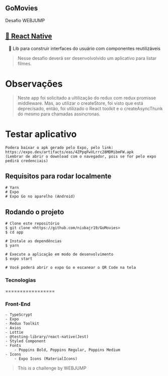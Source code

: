 ## GoMovies
<p align="left">Desafio WEBJUMP </p>

<h2 align="left"><a href="https://reactnative.dev/">🔗 React Native</a></h2>
<p align="center">🚀 Lib para construir interfaces do usuário com componentes reutilizáveis</p>

> Nesse desafio deverá ser desenvolvolvido um aplicativo para listar filmes.

# Observações

>Neste app foi solicitado a ultilização do redux com redux promisse middleware. Mas, ao utilizar o createStore, 
foi visto que está deprecisado, então, foi utilizado o React toolkit e o createAsyncThunk do mesmo para chamadas assincronas.

# Testar aplicativo
```
Podera baixar o apk gerado pelo Expo, pelo link: https://expo.dev/artifacts/eas/4ZPpqFwVLrrc28MDMibmFW.apk
(Lembrar de abrir o download com o navegador, pois se for pelo expo pedirá credenciais)
```
## Requisitos para rodar localmente

```
# Yarn
# Expo
# Expo Go no aparelho (Android)
```

## Rodando o projeto
```
# Clone este repositório
$ git clone <https://github.com/niubajr19/GoMovies>
$ cd app

# Instale as dependências
$ yarn

# Execute a aplicação em modo de desenvolvimento
$ expo start

# Você poderá abrir o expo Go e escanear o QR Code na tela
```

### Tecnologias

=================

<!--ts-->
### Front-End
    - TypeScrypt
    - Expo
    - Redux Toolkit
    - Axios
    - Lottie
    - @testing-library/react-native(Jest)
    - Styled Component
    - Fonts
        - Poppins Bold, Poppins Regular, Poppins Medium
    - Icons
        - Expo Icons (MaterialIcons)
  <!--te-->
  
  > This is a challenge by WEBJUMP
  
